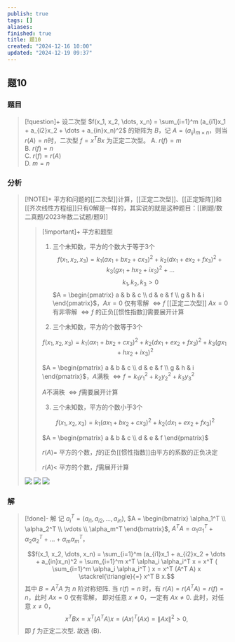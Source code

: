 ```yaml
---
publish: true
tags: []
aliases: 
finished: true
title: 题10
created: "2024-12-16 10:00"
updated: "2024-12-19 09:37"
---
```

## 题10
### 题目
> [!question]+
> 设二次型 $f(x_1, x_2, \dots, x_n) = \sum_{i=1}^m (a_{i1}x_1 + a_{i2}x_2 + \dots + a_{in}x_n)^2$ 的矩阵为 $B$，记 $A = (a_{ij})_{m \times n}$，则当$r(A) = n$时，二次型 $f = x^T B x$ 为正定二次型。
> A. $r(f) = m$  
> B. $r(f) = n$  
> C. $r(f) = r(A)$  
> D. $m = n$
### 分析
> [!NOTE]+
> 平方和问题的[[二次型]]计算，[[正定二次型]]、[[正定矩阵]]和[[齐次线性方程组]]只有0解是一样的，其实说的就是这种题目：[[刷题/数二真题/2023年数二试题/题9]]
> > [!important]+ 平方和题型
> > 1. 三个未知数，平方的个数大于等于3个
> > $$f(x_1, x_2, x_3) = k_1(ax_1 + bx_2 + cx_3)^2 + k_2(dx_1 + ex_2 + fx_3)^2 + k_3(gx_1 + hx_2 + ix_3)^2 + \ldots$$
> > $$k_1, k_2, k_3 > 0$$
> > $A = \begin{pmatrix} a & b & c \\ d & e & f \\ g & h & i \end{pmatrix}$，$Ax = 0$ 仅有零解 $\Leftrightarrow f$ [[正定二次型]]
> > $Ax = 0$ 有非零解 $\Leftrightarrow f$ 的正负[[惯性指数]]需要展开计算
> > 
> > 2. 三个未知数，平方的个数等于3个
> > 
> > $$f(x_1,x_2,x_3) = k_1(ax_1+bx_2+cx_3)^2 + k_2(dx_1+ex_2+fx_3)^2 + k_3(gx_1+hx_2+ix_3)^2$$
> > 
> > $A = \begin{pmatrix} a & b & c \\ d & e & f \\ g & h & i \end{pmatrix}$，$A$满秩 $\Leftrightarrow f = k_1y_1^2 + k_2y_2^2 + k_3y_3^2$
> > 
> > $A$不满秩 $\Leftrightarrow f$需要展开计算
> > 
> > 3. 三个未知数，平方的个数小于3个
> > 
> > $$f(x_1,x_2,x_3) = k_1(ax_1+bx_2+cx_3)^2 + k_2(dx_1+ex_2+fx_3)^2$$
> > 
> > $A = \begin{pmatrix} a & b & c \\ d & e & f \end{pmatrix}$
> > 
> > $r(A) =$ 平方的个数，$f$的正负[[惯性指数]]由平方的系数的正负决定
> > 
> > $r(A) <$ 平方的个数，$f$需展开计算
> 
> ![](https://img.hwenyi.tech/202412191737361.webp)
> ![](https://img.hwenyi.tech/202412191737124.webp)
> ![](https://img.hwenyi.tech/202412191737133.webp)
### 解
> [!done]-
> 解 记 $a_i^T = (a_{i1}, a_{i2}, \dots, a_{in})$, $A = \begin{bmatrix} \alpha_1^T \\ \alpha_2^T \\ \vdots \\ \alpha_m^T \end{bmatrix}$, $A^TA = \alpha_1 \alpha_1^T + \alpha_2 \alpha_2^T + \dots + \alpha_m \alpha_m^T$，
> 
> $$f(x_1, x_2, \dots, x_n) = \sum_{i=1}^m (a_{i1}x_1 + a_{i2}x_2 + \dots + a_{in}x_n)^2 = \sum_{i=1}^m x^T \alpha_i \alpha_i^T x = x^T ( \sum_{i=1}^m \alpha_i \alpha_i^T ) x = x^T (A^T A) x \stackrel{\triangle}{=} x^T B x.$$
> 其中 $B = A^T A$ 为 $n$ 阶对称矩阵. 
> 当 r$(f) = n$ 时，有 $r(A) = r(A^T A) = r(f) = n$，此时 $Ax = 0$ 仅有零解，
> 即对任意 $x \neq 0$，一定有 $Ax \neq 0$. 此时，对任意 $x \neq 0$，
> $$x^T B x = x^T (A^T A) x = (Ax)^T (Ax) = \|Ax\|^2 > 0,$$
> 即 $f$ 为正定二次型. 故选 (B).